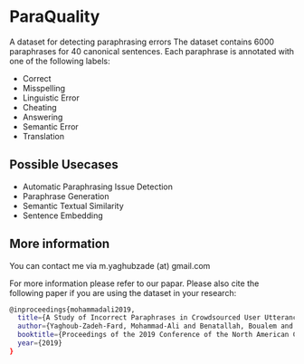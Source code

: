 # ParaQuality
A dataset for detecting paraphrasing errors
The dataset contains 6000 paraphrases for 40 canonical sentences. Each paraphrase is annotated with one of the following labels:
- Correct
- Misspelling
- Linguistic Error
- Cheating
- Answering
- Semantic Error
- Translation

## Possible Usecases
- Automatic Paraphrasing Issue Detection
- Paraphrase Generation
- Semantic Textual Similarity
- Sentence Embedding

## More information
You can contact me via m.yaghubzade (at) gmail.com

For more information please refer to our papar. Please also cite the following paper if you are using the dataset in your research:

```sh
@inproceedings{mohammadali2019,
  title={A Study of Incorrect Paraphrases in Crowdsourced User Utterances},
  author={Yaghoub-Zadeh-Fard, Mohammad-Ali and Benatallah, Boualem and Chai Barush, Moshe and Zamanirad, Shayan},
  booktitle={Proceedings of the 2019 Conference of the North American Chapter of the Association for Computational Linguistics: Human     Language Technologies},
  year={2019}
}
```
